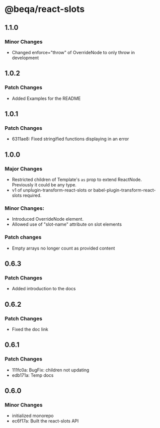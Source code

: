 # @beqa/react-slots

## 1.1.0

### Minor Changes

- Changed enforce="throw" of OverrideNode to only throw in development

## 1.0.2

### Patch Changes

- Added Examples for the README

## 1.0.1

### Patch Changes

- 6311ae8: Fixed stringified functions displaying in an error

## 1.0.0

### Major Changes

- Restricted children of Template's `as` prop to extend ReactNode. Previously it
  could be any type.
- v1 of unplugin-transform-react-slots or babel-plugin-transform-react-slots
  required.

### Minor Changes:

- Introduced OverrideNode element.
- Allowed use of "slot-name" attribute on slot elements

### Patch changes

- Empty arrays no longer count as provided content

## 0.6.3

### Patch Changes

- Added introduction to the docs

## 0.6.2

### Patch Changes

- Fixed the doc link

## 0.6.1

### Patch Changes

- 111fc0a: BugFix: children not updating
- edb171a: Temp docs

## 0.6.0

### Minor Changes

- initialized monorepo
- ec6f17a: Built the react-slots API
